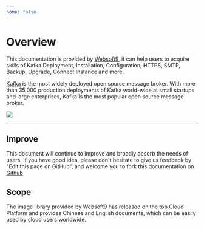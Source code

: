 ```yaml
---
home: false
---
```


# Overview

This documentation is provided by [Websoft9](https://www.websoft9.com/), it can help users to acquire skills of Kafka Deployment, Installation, Configuration, HTTPS, SMTP, Backup, Upgrade, Connect Instance and more.

[Kafka](https://rabbitmq-server.apache.org/) is the most widely deployed open source message broker. With more than 35,000 production deployments of Kafka world-wide at small startups and large enterprises, Kafka is the most popular open source message broker.

![](https://libs.websoft9.com/Websoft9/DocsPicture/zh/rabbitmq/rabbitmq-gui-websoft9.png)

---

## Improve

This document will continue to improve and broadly absorb the needs of users. If you have good idea, please don't hesitate to give us feedback by "Edit this page on GitHub", and welcome you to fork this documentation on [Github](https://github.com/Websoft9/ansible-rabbitmq)

## Scope

The image library provided by Websoft9 has released on the top Cloud Platform and provides Chinese and English documents, which can be easily used by cloud users worldwide.
